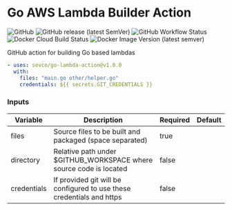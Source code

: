 Go AWS Lambda Builder Action
========================

![GitHub](https://img.shields.io/github/license/sevco/go-lambda-action)
![GitHub release (latest SemVer)](https://img.shields.io/github/v/release/sevco/go-lambda-action)
![GitHub Workflow Status](https://img.shields.io/github/workflow/status/sevco/go-lambda-action/CI)
![Docker Cloud Build Status](https://img.shields.io/docker/cloud/build/sevcosec/go-lambda-action)
![Docker Image Version (latest semver)](https://img.shields.io/docker/v/sevcosec/go-lambda-action)

GitHub action for building Go based lambdas

```yaml
- uses: sevco/go-lambda-action@v1.0.0
  with:
    files: "main.go other/helper.go"
    credentials: ${{ secrets.GIT_CREDENTIALS }}
```

### Inputs
| Variable | Description | Required | Default |
|----------|-------------|----------|---------|
| files     | Source files to be built and packaged (space separated) | true | | 
| directory | Relative path under $GITHUB_WORKSPACE where source code is located | false |
| credentials | If provided git will be configured to use these credentials and https | false | |
